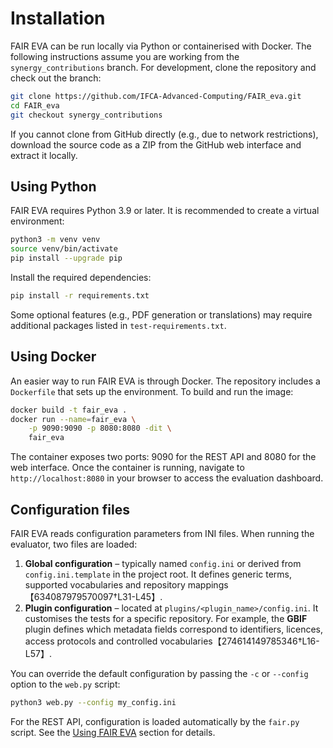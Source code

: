 # Installation

FAIR EVA can be run locally via Python or containerised with Docker.  The following instructions assume you are working from the `synergy_contributions` branch.  For development, clone the repository and check out the branch:

```bash
git clone https://github.com/IFCA-Advanced-Computing/FAIR_eva.git
cd FAIR_eva
git checkout synergy_contributions
```

If you cannot clone from GitHub directly (e.g., due to network restrictions), download the source code as a ZIP from the GitHub web interface and extract it locally.

## Using Python

FAIR EVA requires Python 3.9 or later.  It is recommended to create a virtual environment:

```bash
python3 -m venv venv
source venv/bin/activate
pip install --upgrade pip
```

Install the required dependencies:

```bash
pip install -r requirements.txt
```

Some optional features (e.g., PDF generation or translations) may require additional packages listed in `test-requirements.txt`.

## Using Docker

An easier way to run FAIR EVA is through Docker.  The repository includes a `Dockerfile` that sets up the environment.  To build and run the image:

```bash
docker build -t fair_eva .
docker run --name=fair_eva \
    -p 9090:9090 -p 8080:8080 -dit \
    fair_eva
```

The container exposes two ports: 9090 for the REST API and 8080 for the web interface.  Once the container is running, navigate to `http://localhost:8080` in your browser to access the evaluation dashboard.

## Configuration files

FAIR EVA reads configuration parameters from INI files.  When running the evaluator, two files are loaded:
<!-- TODO: revisar este párrafo -->
1. **Global configuration** – typically named `config.ini` or derived from `config.ini.template` in the project root.  It defines generic terms, supported vocabularies and repository mappings【634087979570097†L31-L45】.
2. **Plugin configuration** – located at `plugins/<plugin_name>/config.ini`.  It customises the tests for a specific repository.  For example, the **GBIF** plugin defines which metadata fields correspond to identifiers, licences, access protocols and controlled vocabularies【274614149785346†L16-L57】.

You can override the default configuration by passing the `-c` or `--config` option to the `web.py` script:

```bash
python3 web.py --config my_config.ini
```

For the REST API, configuration is loaded automatically by the `fair.py` script.  See the [Using FAIR EVA](usage.md) section for details.
